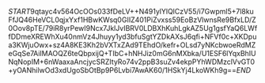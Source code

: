$START$9qtayc4v564OcOOs033fDeLV++N491ylYlQlCzV55/i7Gwpml5+7l8kuFfJQ46HeVCL0qjxYxf1HBwKWsq0GIIZ401PiZvxss59EoBzVlwnsRe9BfxLD/Z0Oov8pTE/79iR8yrPewI9Ncx7JklJvIBRV0LDBXhKuhLgkAZ5Ug1gsfYaQ6LWffDDmeXREWhXu40nmVz4Jhuyy1yd3bfuSgtYZDkAXsJ6qfi+NFVf0c+XKDpua3KWjuOwx+sz4A8KE3Kh2bVXTxZAd9TEhdO/kefr+OLsd7yNKcbwoeRdMZeGqSe7AiIMAOQZ6teQbpxijQ+TIbC+hNHJiz0mG6nMXbka/U1ESF6lYqxBhIUNqNopIM+6nWaaxaAncjycSRZItyRo74v2ppB3suZv4ekpPYhWDMzclVvGT0+yOANhilwOd3xdUgoSbOtBp9P6Lvbi7AwAK60/1HSkYj4LkoWKh9g==$END$
